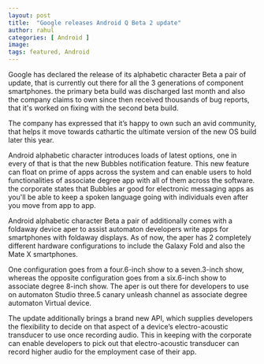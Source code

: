 ```yaml
---
layout: post
title:  "Google releases Android Q Beta 2 update"
author: rahul
categories: [ Android ]
image: 
tags: featured, Android
---
```

Google has declared the release of its alphabetic character Beta a pair of update, that is currently out there for all the 3 generations of component smartphones. the primary beta build was discharged last month and also the company claims to own since then received thousands of bug reports, that it's worked on fixing with the second beta build.

The company has expressed that it’s happy to own such an avid community, that helps it move towards cathartic the ultimate version of the new OS build later this year.

Android alphabetic character introduces loads of latest options, one in every of that is that the new Bubbles notification feature. This new feature can float on prime of apps across the system and can enable users to hold functionalities of associate degree app with all of them across the software. the corporate states that Bubbles ar good for electronic messaging apps as you'll be able to keep a spoken language going with individuals even after you move from app to app.

Android alphabetic character Beta a pair of additionally comes with a foldaway device aper to assist automaton developers write apps for smartphones with foldaway displays. As of now, the aper has 2 completely different hardware configurations to include the Galaxy Fold and also the Mate X smartphones.


One configuration goes from a four.6-inch show to a seven.3-inch show, whereas the opposite configuration goes from a six.6-inch show to associate degree 8-inch show. The aper is out there for developers to use on automaton Studio three.5 canary unleash channel as associate degree automaton Virtual device.

The update additionally brings a brand new API, which supplies developers the flexibility to decide on that aspect of a device’s electro-acoustic transducer to use once recording audio. This in keeping with the corporate can enable developers to pick out that electro-acoustic transducer can record higher audio for the employment case of their app.
